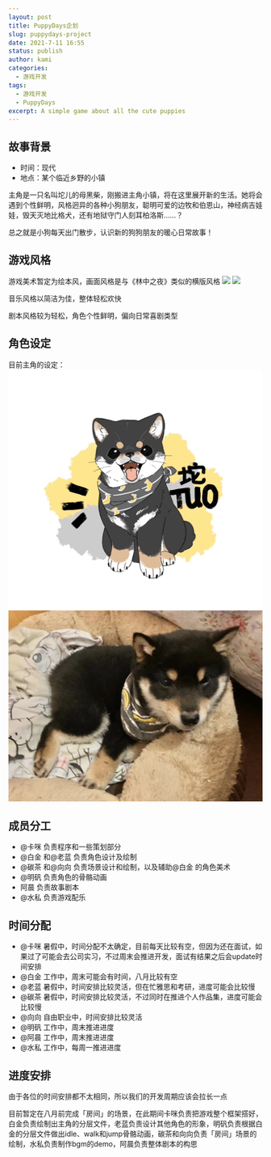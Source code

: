 ```yaml
---
layout: post
title: PuppyDays企划
slug: puppydays-project
date: 2021-7-11 16:55
status: publish
author: kami
categories: 
  - 游戏开发
tags: 
  - 游戏开发
  - PuppyDays
excerpt: A simple game about all the cute puppies
---
```



## 故事背景 ##

 - 时间：现代
 - 地点：某个临近乡野的小镇

主角是一只名叫坨儿的母黑柴，刚搬进主角小镇，将在这里展开新的生活。她将会遇到个性鲜明，风格迥异的各种小狗朋友，聪明可爱的边牧和伯恩山，神经病吉娃娃，毁天灭地比格犬，还有地狱守门人刻耳柏洛斯……？

总之就是小狗每天出门散步，认识新的狗狗朋友的暖心日常故事！

## 游戏风格 ##

游戏美术暂定为绘本风，画面风格是与《林中之夜》类似的横版风格
![](https://hive.indienova.com/farm/blog/2018/06/10260-1529082126.jpg_webp)
![](https://hive.indienova.com/farm/blog/2018/06/10260-1529082110.jpg_webp)

音乐风格以简洁为佳，整体轻松欢快

剧本风格较为轻松，角色个性鲜明，偏向日常喜剧类型

## 角色设定 ##

目前主角的设定：
![](./images/坨宝设定图.jpg)
![](./images/坨宝.jpg)


## 成员分工 ##

 - @卡咪 负责程序和一些策划部分
 - @白金 和@老蓝 负责角色设计及绘制
 - @碳茶 和@向向 负责场景设计和绘制，以及辅助@白金 的角色美术
 - @明矾 负责角色的骨骼动画
 - 阿晨 负责故事剧本
 - @水私 负责游戏配乐

## 时间分配 ##


 - @卡咪 暑假中，时间分配不太确定，目前每天比较有空，但因为还在面试，如果过了可能会去公司实习，不过周末会推进开发，面试有结果之后会update时间安排
 - @白金 工作中，周末可能会有时间，八月比较有空
 - @老蓝 暑假中，时间安排比较灵活，但在忙雅思和考研，进度可能会比较慢
 - @碳茶 暑假中，时间安排比较灵活，不过同时在推进个人作品集，进度可能会比较慢
 - @向向 自由职业中，时间安排比较灵活
 - @明矾 工作中，周末推进进度
 - @阿晨 工作中，周末推进进度
 - @水私 工作中，每周一推进进度

## 进度安排 ##

由于各位的时间安排都不太相同，所以我们的开发周期应该会拉长一点

目前暂定在八月前完成「房间」的场景，在此期间卡咪负责把游戏整个框架搭好，白金负责绘制出主角的分层文件，老蓝负责设计其他角色的形象，明矾负责根据白金的分层文件做出idle、walk和jump骨骼动画，碳茶和向向负责「房间」场景的绘制，水私负责制作bgm的demo，阿晨负责整体剧本的构思
